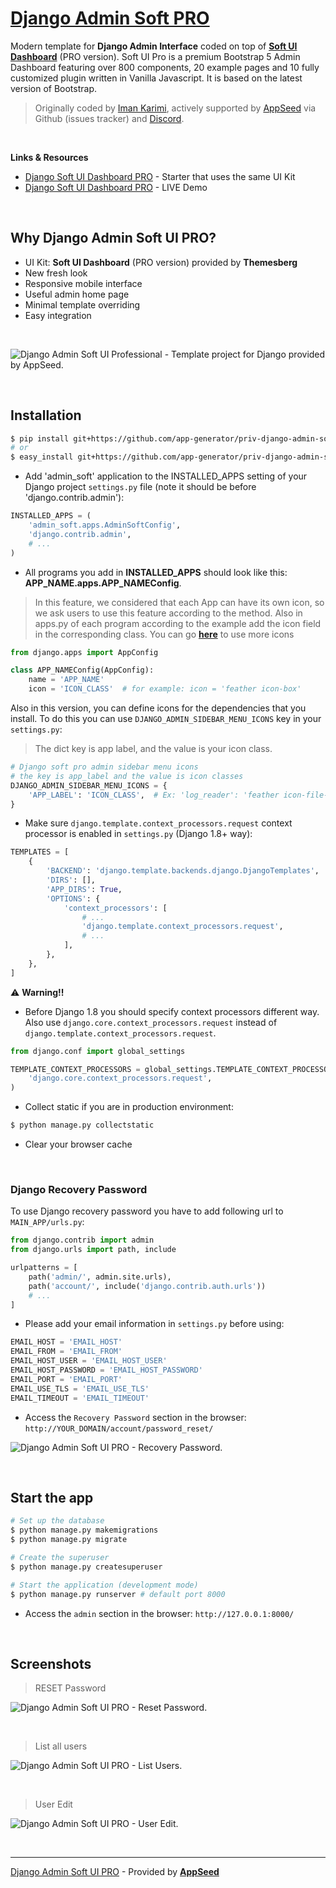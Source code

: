 # [Django Admin Soft PRO](https://appseed.us/product/django-soft-ui-dashboard-pro)

Modern template for **Django Admin Interface** coded on top of **[Soft UI Dashboard](https://django-soft-ui-dashboard-pro.appseed-srv1.com/)** (PRO version). Soft UI Pro is a premium Bootstrap 5 Admin Dashboard featuring over 800 components, 20 example pages and 10 fully customized plugin written in Vanilla Javascript. It is based on the latest version of Bootstrap.

> Originally coded by [Iman Karimi](https://github.com/imankarimi), actively supported by [AppSeed](https://appseed.us/) via Github (issues tracker) and [Discord](https://discord.gg/fZC6hup).

<br>

**Links & Resources**

- [Django Soft UI Dashboard PRO](https://appseed.us/product/django-soft-ui-dashboard-pro) - Starter that uses the same UI Kit
- [Django Soft UI Dashboard PRO](https://django-soft-ui-dashboard-pro.appseed-srv1.com/) - LIVE Demo

<br />

## Why Django Admin Soft UI PRO?

- UI Kit: **Soft UI Dashboard** (PRO version) provided by **Themesberg**
- New fresh look
- Responsive mobile interface
- Useful admin home page
- Minimal template overriding
- Easy integration

<br />

![Django Admin Soft UI Professional - Template project for Django provided by AppSeed.](https://user-images.githubusercontent.com/51070104/148789113-e9d3d1dc-17cf-498d-b757-f580eb6e85fa.png)

<br>

## Installation

```bash
$ pip install git+https://github.com/app-generator/priv-django-admin-soft-pro.git
# or
$ easy_install git+https://github.com/app-generator/priv-django-admin-soft-pro.git
```

* Add 'admin_soft' application to the INSTALLED_APPS setting of your Django project `settings.py` file (note it should be before 'django.contrib.admin'):

```python
INSTALLED_APPS = (
    'admin_soft.apps.AdminSoftConfig',
    'django.contrib.admin',
    # ...
)
```

* All programs you add in **INSTALLED_APPS** should look like this: **APP_NAME.apps.APP_NAMEConfig**.

> In this feature, we considered that each App can have its own icon, so we ask users to use this feature according to the method. Also in apps.py of each program according to the example add the icon field in the corresponding class. You can go **[here](https://feathericons.com/)** to use more icons


```python
from django.apps import AppConfig

class APP_NAMEConfig(AppConfig):
    name = 'APP_NAME'
    icon = 'ICON_CLASS'  # for example: icon = 'feather icon-box'
```

Also in this version, you can define icons for the dependencies that you install. To do this you can use `DJANGO_ADMIN_SIDEBAR_MENU_ICONS` key in your `settings.py`:

> The dict key is app label, and the value is your icon class.
```python
# Django soft pro admin sidebar menu icons
# the key is app_label and the value is icon classes
DJANGO_ADMIN_SIDEBAR_MENU_ICONS = {
    'APP_LABEL': 'ICON_CLASS',  # Ex: 'log_reader': 'feather icon-file-text'
}
```

* Make sure ``django.template.context_processors.request`` context processor is enabled in `settings.py` (Django 1.8+ way):

```python
TEMPLATES = [
    {
        'BACKEND': 'django.template.backends.django.DjangoTemplates',
        'DIRS': [],
        'APP_DIRS': True,
        'OPTIONS': {
            'context_processors': [
                # ...
                'django.template.context_processors.request',
                # ...
            ],
        },
    },
]
```

:warning: **Warning!!**
* Before Django 1.8 you should specify context processors different way. Also use ``django.core.context_processors.request`` instead of ``django.template.context_processors.request``.

```python
from django.conf import global_settings

TEMPLATE_CONTEXT_PROCESSORS = global_settings.TEMPLATE_CONTEXT_PROCESSORS + (
    'django.core.context_processors.request',
)
```

* Collect static if you are in production environment:

```bash
$ python manage.py collectstatic
```

* Clear your browser cache

<br />

### Django Recovery Password

To use Django recovery password you have to add following url to `MAIN_APP/urls.py`:
```python
from django.contrib import admin
from django.urls import path, include

urlpatterns = [
    path('admin/', admin.site.urls),
    path('account/', include('django.contrib.auth.urls'))
    # ...
]
```

* Please add your email information in `settings.py` before using:
```python
EMAIL_HOST = 'EMAIL_HOST'
EMAIL_FROM = 'EMAIL_FROM'
EMAIL_HOST_USER = 'EMAIL_HOST_USER'
EMAIL_HOST_PASSWORD = 'EMAIL_HOST_PASSWORD'
EMAIL_PORT = 'EMAIL_PORT'
EMAIL_USE_TLS = 'EMAIL_USE_TLS'
EMAIL_TIMEOUT = 'EMAIL_TIMEOUT'
```

* Access the `Recovery Password` section in the browser: `http://YOUR_DOMAIN/account/password_reset/`

![Django Admin Soft UI PRO - Recovery Password.](https://raw.githubusercontent.com/app-generator/priv-django-admin-soft-pro/main/screenshots/reset_password.png?token=AB5KYCB7K6LR4NHJHFCSM43BVSZJK)

<br />

## Start the app

```bash
# Set up the database
$ python manage.py makemigrations
$ python manage.py migrate

# Create the superuser
$ python manage.py createsuperuser

# Start the application (development mode)
$ python manage.py runserver # default port 8000
```

* Access the `admin` section in the browser: `http://127.0.0.1:8000/`

<br />

## Screenshots

> RESET Password

![Django Admin Soft UI PRO - Reset Password.](https://user-images.githubusercontent.com/51070104/148789174-ef553474-2d79-41d1-9a54-cd7013778fde.png)

<br />

> List all users

![Django Admin Soft UI PRO - List Users.](https://user-images.githubusercontent.com/51070104/148789424-9938dc03-b9e5-41bd-af40-5bc178997cbf.png)

<br />

> User Edit

![Django Admin Soft UI PRO - User Edit.](https://user-images.githubusercontent.com/51070104/148789241-e864ab6e-613a-4605-a3d5-875e038cc67c.png)

<br />

---
[Django Admin Soft UI PRO](https://appseed.us/product/django-soft-ui-dashboard-pro) - Provided by **[AppSeed](https://appseed.us/)**

